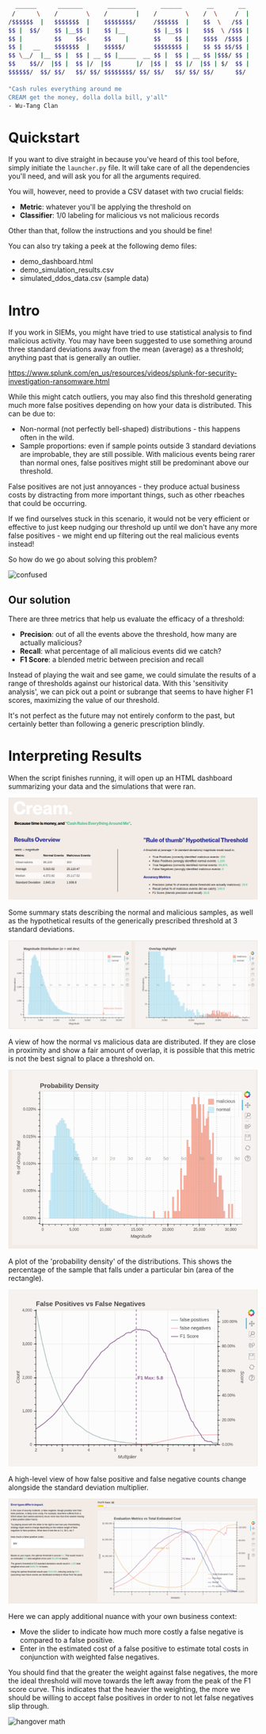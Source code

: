 ```bash
  ______      _______       ________       ______       __       __
 /      \    /        \    /        |    /        \    /  \     /  |
/$$$$$$  |   $$$$$$$  |    $$$$$$$$/     /$$$$$$  |    $$  \   /$$ |
$$ |  $$/    $$ |__$$ |    $$ |__        $$ |__$$ |    $$$  \ /$$$ |
$$ |         $$    $$<     $$    |       $$    $$ |    $$$$  /$$$$ |
$$ |   __    $$$$$$$  |    $$$$$/        $$$$$$$$ |    $$ $$ $$/$$ |
$$ \__/  |__ $$ |  $$ | __ $$ |_____  __ $$ |  $$ | __ $$ |$$$/ $$ |
$$    $$//  |$$ |  $$ |/  |$$       |/  |$$ |  $$ |/  |$$ | $/  $$ |
$$$$$$/  $$/ $$/   $$/ $$/ $$$$$$$$/ $$/ $$/   $$/ $$/ $$/      $$/

"Cash rules everything around me
CREAM get the money, dolla dolla bill, y'all"
- Wu-Tang Clan
```

# **Quickstart**
If you want to dive straight in because you've heard of this tool before, simply initiate the `launcher.py` file. It will take care of all the dependencies you'll need, and will ask you for all the arguments required.

You will, however, need to provide a CSV dataset with two crucial fields:
- **Metric**: whatever you'll be applying the threshold on
- **Classifier**: 1/0 labeling for malicious vs not malicious records

Other than that, follow the instructions and you should be fine!

You can also try taking a peek at the following demo files:
- demo_dashboard.html
- demo_simulation_results.csv
- simulated_ddos_data.csv (sample data)

# **Intro**
If you work in SIEMs, you might have tried to use statistical analysis to find malicious activity. You may have been suggested to use something around three standard deviations away from the mean (average) as a threshold; anything past that is generally an outlier.

https://www.splunk.com/en_us/resources/videos/splunk-for-security-investigation-ransomware.html

While this might catch outliers, you may also find this threshold generating much more false positives depending on how your data is distributed. This can be due to:
- Non-normal (not perfectly bell-shaped) distributions - this happens often in the wild.
- Sample proportions: even if sample points outside 3 standard deviations are improbable, they are still possible. With malicious events being rarer than normal ones, false positives might still be predominant above our threshold.

False positives are not just annoyances - they produce actual business costs by distracting from more important things, such as other rbeaches that could be occurring.

If we find ourselves stuck in this scenario, it would not be very efficient or effective to just keep nudging our threshold up until we don't have any more false positives - we might end up filtering out the real malicious events instead!

So how do we go about solving this problem?

![confused](https://media.giphy.com/media/WRQBXSCnEFJIuxktnw/giphy.gif)

## **Our solution**
There are three metrics that help us evaluate the efficacy of a threshold:
- **Precision**: out of all the events above the threshold, how many are actually malicious?
- **Recall**: what percentage of all malicious events did we catch?
- **F1 Score**: a blended metric between precision and recall

Instead of playing the wait and see game, we could simulate the results of a range of thresholds against our historical data. With this 'sensitivity analysis', we can pick out a point or subrange that seems to have higher F1 scores, maximizing the value of our threshold.

It's not perfect as the future may not entirely conform to the past, but certainly better than following a generic prescription blindly.

# **Interpreting Results**

When the script finishes running, it will open up an HTML dashboard summarizing your data and the simulations that were ran.

![overview](images/overview.png)

Some summary stats describing the normal and malicious samples, as well as the hypothetical results of the generically prescribed threshold at 3 standard deviations.

![distributions](images/distributions.png)

A view of how the normal vs malicious data are distributed. If they are close in proximity and show a fair amount of overlap, it is possible that this metric is not the best signal to place a threshold on.

![density](images/density.png)

A plot of the 'probability density' of the distributions. This shows the percentage of the sample that falls under a particular bin (area of the rectangle).

![errors](images/errors.png)

A high-level view of how false positive and false negative counts change alongside the standard deviation multiplier.

![sensitivity](images/sensitivity.png)

Here we can apply additional nuance with your own business context:
- Move the slider to indicate how much more costly a false negative is compared to a false positive.
- Enter in the estimated cost of a false positive to estimate total costs in conjunction with weighted false negatives.

You should find that the greater the weight against false negatives, the more the ideal threshold will move towards the left away from the peak of the F1 score curve. This indicates that the heavier the weighting, the more we should be willing to accept false positives in order to not let false negatives slip through. 

![hangover math](https://media.giphy.com/media/DHqth0hVQoIzS/giphy.gif)

